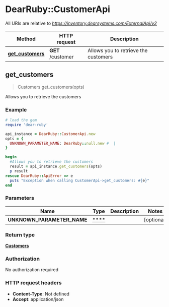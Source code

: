 # DearRuby::CustomerApi

All URIs are relative to *https://inventory.dearsystems.com/ExternalApi/v2*

Method | HTTP request | Description
------------- | ------------- | -------------
[**get_customers**](CustomerApi.md#get_customers) | **GET** /customer | Allows you to retrieve the customers



## get_customers

> Customers get_customers(opts)

Allows you to retrieve the customers

### Example

```ruby
# load the gem
require 'dear-ruby'

api_instance = DearRuby::CustomerApi.new
opts = {
  UNKNOWN_PARAMETER_NAME: DearRuby::null.new #  | 
}

begin
  #Allows you to retrieve the customers
  result = api_instance.get_customers(opts)
  p result
rescue DearRuby::ApiError => e
  puts "Exception when calling CustomerApi->get_customers: #{e}"
end
```

### Parameters


Name | Type | Description  | Notes
------------- | ------------- | ------------- | -------------
 **UNKNOWN_PARAMETER_NAME** | [****](.md)|  | [optional] 

### Return type

[**Customers**](Customers.md)

### Authorization

No authorization required

### HTTP request headers

- **Content-Type**: Not defined
- **Accept**: application/json

